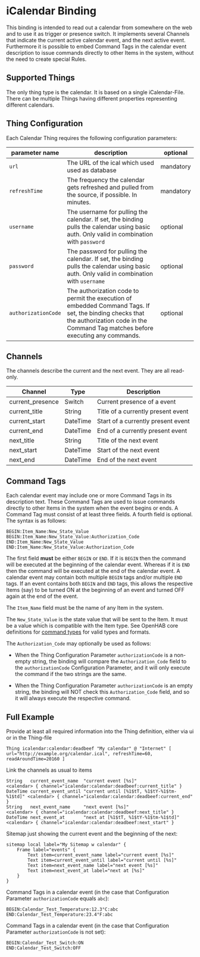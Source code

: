 # iCalendar Binding

This binding is intended to read out a calendar from somewhere on the web and to use it as trigger or presence switch. It implements several Channels that indicate the current active calendar event, and the next active event. Furthermore it is possible to embed Command Tags in the calendar event description to issue commands directly to other Items in the system, without the need to create special Rules. 

## Supported Things

The only thing type is the calendar. It is based on a single iCalendar-File. There can be multiple Things having different properties representing different calendars.

## Thing Configuration

Each Calendar Thing requires the following configuration parameters:

| parameter name      | description                                                                                                                                                                                                                                                                | optional  |
|---------------------|----------------------------------------------------------------------------------------------------------------------------------------------------------------------------------------------------------------------------------------------------------------------------|-----------|
| `url`               | The URL of the ical which used used as database                                                                                                                                                                                                                            | mandatory |
| `refreshTime`       | The frequency the calendar gets refreshed and pulled from the source, if possible. In minutes.                                                                                                                                                                             | mandatory |
| `username`          | The username for pulling the calendar. If set, the binding pulls the calendar using basic auth. Only valid in combination with `password`                                                                                                                                  | optional  |
| `password`          | The password for pulling the calendar. If set, the binding pulls the calendar using basic auth. Only valid in combination with `username`                                                                                                                                  | optional  |
| `authorizationCode` | The authorization code to permit the execution of embedded Command Tags. If set, the binding checks that the authorization code in the Command Tag matches before executing any commands.                                                                                  | optional  |

## Channels

The channels describe the current and the next event. They are all read-only.

| Channel           | Type      | Description                         |
|-------------------|-----------|-------------------------------------|
| current_presence  | Switch    | Current presence of a event         |
| current_title     | String    | Title of a currently present event  |
| current_start     | DateTime  | Start of a currently present event  |
| current_end       | DateTime  | End of a currently present event    |
| next_title        | String    | Title of the next event             |
| next_start        | DateTime  | Start of the next event             |
| next_end          | DateTime  | End of the next event               |

## Command Tags

Each calendar event may include one or more Command Tags in its description text. These Command Tags are used to issue commands directly to other Items in the system when the event begins or ends. A Command Tag must consist of at least three fields. A fourth field is optional. The syntax is as follows:

	BEGIN:Item_Name:New_State_Value
	BEGIN:Item_Name:New_State_Value:Authorization_Code
	END:Item_Name:New_State_Value
	END:Item_Name:New_State_Value:Authorization_Code

The first field **must** be either `BEGIN` or `END`. If it is `BEGIN` then the command will be executed at the beginning of the calendar event. Whereas if it is `END` then the command will be executed at the end of the calendar event. A calendar event may contain both multiple `BEGIN` tags and/or multiple `END` tags. If an event contains both `BEGIN` and `END` tags, this allows the respective Items (say) to be turned ON at the beginning of an event and turned OFF again at the end of the event.
 
The `Item_Name` field must be the name of any Item in the system.

The `New_State_Value` is the state value that will be sent to the Item. It must be a value which is compatible with the Item type. See OpenHAB core definitions for [command types](https://www.openhab.org/docs/concepts/items.html#state-and-command-type-formatting) for valid types and formats.

The `Authorization_Code` may optionally be used as follows:

- When the Thing Configuration Parameter `authorizationCode` is a non-empty string, the binding will compare the `Authorization_Code` field to the `authorizationCode` Configuration Parameter, and it will only execute the command if the two strings are the same.

- When the Thing Configuration Parameter `authorizationCode` is an empty string, the binding will NOT check this `Authorization_Code` field, and so it will always execute the respective command.

 
## Full Example

Provide at least all required information into the Thing definition, either via ui or in the Thing-file

```
Thing icalendar:calendar:deadbeef "My calendar" @ "Internet" [ url="http://example.org/calendar.ical", refreshTime=60, readAroundTime=20160 ]
```

Link the channels as usual to items

```
String   current_event_name  "current event [%s]"                       <calendar> { channel="icalendar:calendar:deadbeef:current_title" }
DateTime current_event_until "current until [%1$tT, %1$tY-%1$tm-%1$td]" <calendar> { channel="icalendar:calendar:deadbeef:current_end" }
String   next_event_name     "next event [%s]"                          <calendar> { channel="icalendar:calendar:deadbeef:next_title" }
DateTime next_event_at       "next at [%1$tT, %1$tY-%1$tm-%1$td]"       <calendar> { channel="icalendar:calendar:deadbeef:next_start" }
```

Sitemap just showing the current event and the beginning of the next:

```
sitemap local label="My Sitemap w calendar" {
    Frame label="events" {
        Text item=current_event_name label="current event [%s]"
        Text item=current_event_until label="current until [%s]"
        Text item=next_event_name label="next event [%s]"
        Text item=next_event_at label="next at [%s]"
    }
}
```

Command Tags in a calendar event (in the case that Configuration Parameter `authorizationCode` equals `abc`):

```
BEGIN:Calendar_Test_Temperature:12.3°C:abc
END:Calendar_Test_Temperature:23.4°F:abc
```

Command Tags in a calendar event (in the case that Configuration Parameter `authorizationCode` is not set):

```
BEGIN:Calendar_Test_Switch:ON
END:Calendar_Test_Switch:OFF
```

